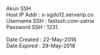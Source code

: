 Akun SSH<br>
Host IP Addr : x-sgdo12.serverip.co<br>
Username SSH : fastssh.com-satria<br>
Password SSH : 1231<br>
<br>
Date Created : 22-May-2018<br>
Date Expired : 29-May-2018<br>
